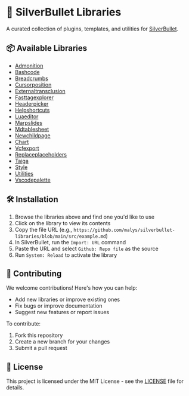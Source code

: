 # 🚀 SilverBullet Libraries

A curated collection of plugins, templates, and utilities for [SilverBullet](https://silverbullet.md/).

## 📦 Available Libraries

- [Admonition](https://github.com/malys/silverbullet-libraries/blob/main/src/Admonition.md)
- [Bashcode](https://github.com/malys/silverbullet-libraries/blob/main/src/BashCode.md)
- [Breadcrumbs](https://github.com/malys/silverbullet-libraries/blob/main/src/Breadcrumbs.md)
- [Cursorposition](https://github.com/malys/silverbullet-libraries/blob/main/src/CursorPosition.md)
- [Externaltransclusion](https://github.com/malys/silverbullet-libraries/blob/main/src/ExternalTransclusion.md)
- [Fasttagexplorer](https://github.com/malys/silverbullet-libraries/blob/main/src/FastTagExplorer.md)
- [Headerpicker](https://github.com/malys/silverbullet-libraries/blob/main/src/HeaderPicker.md)
- [Helpshortcuts](https://github.com/malys/silverbullet-libraries/blob/main/src/HelpShortcuts.md)
- [Luaeditor](https://github.com/malys/silverbullet-libraries/blob/main/src/LuaEditor.md)
- [Marpslides](https://github.com/malys/silverbullet-libraries/blob/main/src/MarpSlides.md)
- [Mdtablesheet](https://github.com/malys/silverbullet-libraries/blob/main/src/MdTableSheet.md)
- [Newchildpage](https://github.com/malys/silverbullet-libraries/blob/main/src/NewChildPage.md)
- [Chart](https://github.com/malys/silverbullet-libraries/blob/main/src/Organization/Chart.md)
- [Vcfexport](https://github.com/malys/silverbullet-libraries/blob/main/src/Organization/VCFExport.md)
- [Replaceplaceholders](https://github.com/malys/silverbullet-libraries/blob/main/src/ReplacePlaceholders.md)
- [Taiga](https://github.com/malys/silverbullet-libraries/blob/main/src/Taiga.md)
- [Style](https://github.com/malys/silverbullet-libraries/blob/main/src/Theme/style.md)
- [Utilities](https://github.com/malys/silverbullet-libraries/blob/main/src/Utilities.md)
- [Vscodepalette](https://github.com/malys/silverbullet-libraries/blob/main/src/VSCodePalette.md)

## 🛠️ Installation
1. Browse the libraries above and find one you'd like to use
2. Click on the library to view its contents
3. Copy the file URL (e.g., `https://github.com/malys/silverbullet-libraries/blob/main/src/example.md`)
4. In SilverBullet, run the `Import: URL` command
5. Paste the URL and select `Github: Repo file` as the source
6. Run `System: Reload` to activate the library

## 🤝 Contributing
We welcome contributions! Here's how you can help:
- Add new libraries or improve existing ones
- Fix bugs or improve documentation
- Suggest new features or report issues

To contribute:
1. Fork this repository
2. Create a new branch for your changes
3. Submit a pull request

## 📜 License
This project is licensed under the MIT License - see the [LICENSE](LICENSE) file for details.